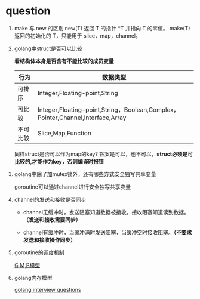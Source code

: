 # question

1. make 与 new 的区别
new(T) 返回 T 的指针 *T 并指向 T 的零值。
make(T) 返回的初始化的 T，只能用于 slice，map，channel。

2. golang中struct是否可以比较

     **看结构体本身是否含有不能比较的成员变量**
   
   行为|数据类型
   ---|---
   可排序|Integer,Floating-point,String
   可比较|Integer,Floating-point,String，Boolean,Complex，Pointer,Channel,Interface,Array
   不可比较|Slice,Map,Function
   
   同样struct是否可以作为map的key?
   答案是可以，也不可以，**struct必须是可比较的,才能作为key，否则编译时报错**

3. golang中除了加mutex锁外，还有哪些方式安全独写共享变量

   goroutine可以通过channel进行安全独写共享变量
   
4. channel的发送和接收是否同步
   
   * channel无缓冲时，发送阻塞知道数据被接收，接收阻塞知道读到数据。**（发送和接收需要同步）**
   
   * channel有缓冲时，当缓冲满时发送阻塞，当缓冲空时接收阻塞。**（不要求发送和接收操作同步）**
   


2. goroutine的调度机制
  
   [G,M,P模型](https://mp.weixin.qq.com/s/jFBorQ6fRopqmEK1voKGWA) 

3. golang内存模型

   [golang interview questions](https://www.cnblogs.com/yulibostu/articles/12056197.html)

